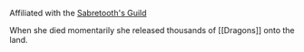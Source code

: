 Affiliated with the [Sabretooth's Guild](Sabretooth's%20Guild.md)

When she died momentarily she released thousands of [[Dragons]] onto the land.